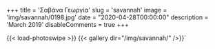 +++
title = 'Σαβάνα Γεωργία'
slug = 'savannah'
image = 'img/savannah/0198.jpg'
date = "2020-04-28T00:00:00"
description = 'March 2019'
disableComments = true
+++

{{< load-photoswipe >}}
{{< gallery dir="/img/savannah/" />}}`
